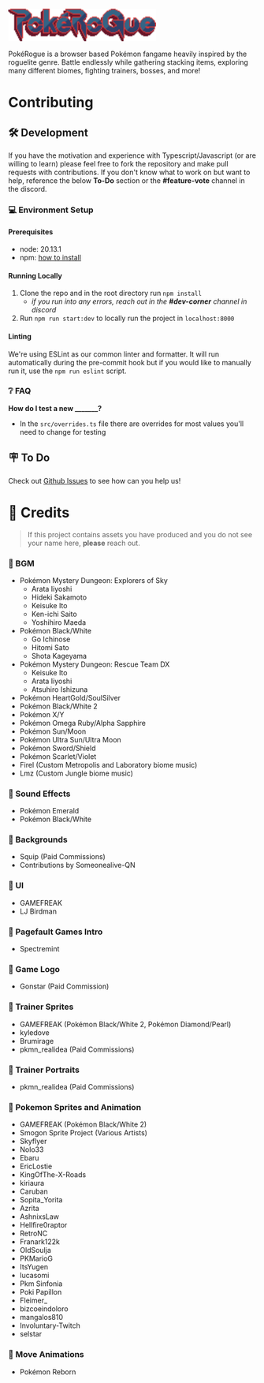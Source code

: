 <picture><img src="./public/images/logo.png" width="300" alt="PokéRogue"></picture>

PokéRogue is a browser based Pokémon fangame heavily inspired by the roguelite genre. Battle endlessly while gathering stacking items, exploring many different biomes, fighting trainers, bosses, and more! 

# Contributing
## 🛠️ Development
If you have the motivation and experience with Typescript/Javascript (or are willing to learn) please feel free to fork the repository and make pull requests with contributions. If you don't know what to work on but want to help, reference the below **To-Do** section or the **#feature-vote** channel in the discord. 

### 💻 Environment Setup
#### Prerequisites
- node: 20.13.1
- npm: [how to install](https://docs.npmjs.com/downloading-and-installing-node-js-and-npm)

#### Running Locally
1. Clone the repo and in the root directory run `npm install`
    - *if you run into any errors, reach out in the **#dev-corner** channel in discord*
2. Run `npm run start:dev` to locally run the project in `localhost:8000`

#### Linting
We're using ESLint as our common linter and formatter. It will run automatically during the pre-commit hook but if you would like to manually run it, use the `npm run eslint` script. 

### ❔ FAQ 

**How do I test a new _______?**
- In the `src/overrides.ts` file there are overrides for most values you'll need to change for testing


## 🪧 To Do
Check out [Github Issues](https://github.com/pagefaultgames/pokerogue/issues) to see how can you help us!

# 📝 Credits
> If this project contains assets you have produced and you do not see your name here, **please** reach out.

### 🎵 BGM
  - Pokémon Mystery Dungeon: Explorers of Sky
    - Arata Iiyoshi
    - Hideki Sakamoto
    - Keisuke Ito
    - Ken-ichi Saito
    - Yoshihiro Maeda
  - Pokémon Black/White
    - Go Ichinose
    - Hitomi Sato
    - Shota Kageyama
  - Pokémon Mystery Dungeon: Rescue Team DX
    - Keisuke Ito
    - Arata Iiyoshi
    - Atsuhiro Ishizuna
  - Pokémon HeartGold/SoulSilver
  - Pokémon Black/White 2
  - Pokémon X/Y
  - Pokémon Omega Ruby/Alpha Sapphire
  - Pokémon Sun/Moon
  - Pokémon Ultra Sun/Ultra Moon
  - Pokémon Sword/Shield
  - Pokémon Scarlet/Violet
  - Firel (Custom Metropolis and Laboratory biome music)
  - Lmz (Custom Jungle biome music)

### 🎵 Sound Effects
  - Pokémon Emerald
  - Pokémon Black/White

### 🎨 Backgrounds
  - Squip (Paid Commissions)
  - Contributions by Someonealive-QN

### 🎨 UI
  - GAMEFREAK
  - LJ Birdman

### 🎨 Pagefault Games Intro
  - Spectremint

### 🎨 Game Logo
  - Gonstar (Paid Commission)

### 🎨 Trainer Sprites
  - GAMEFREAK (Pokémon Black/White 2, Pokémon Diamond/Pearl)
  - kyledove
  - Brumirage
  - pkmn_realidea (Paid Commissions)

### 🎨 Trainer Portraits
  - pkmn_realidea (Paid Commissions)

### 🎨 Pokemon Sprites and Animation
  - GAMEFREAK (Pokémon Black/White 2)
  - Smogon Sprite Project (Various Artists)
  - Skyflyer
  - Nolo33
  - Ebaru
  - EricLostie
  - KingOfThe-X-Roads
  - kiriaura
  - Caruban
  - Sopita_Yorita
  - Azrita
  - AshnixsLaw
  - Hellfire0raptor
  - RetroNC
  - Franark122k
  - OldSoulja
  - PKMarioG
  - ItsYugen
  - lucasomi
  - Pkm Sinfonia
  - Poki Papillon
  - Fleimer_
  - bizcoeindoloro
  - mangalos810
  - Involuntary-Twitch
  - selstar

### 🎨 Move Animations
  - Pokémon Reborn
